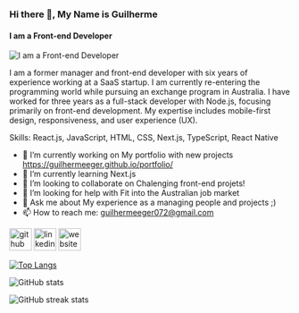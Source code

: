 ### Hi there 👋, My Name is Guilherme
####  I am a Front-end Developer
![ I am a Front-end Developer](https://media.licdn.com/dms/image/D4D16AQG7-0ke5lgckQ/profile-displaybackgroundimage-shrink_350_1400/0/1717057364746?e=1723680000&v=beta&t=EG9g1PbT51hMhONBjzcICVpR0HmzO9HP7nUa3ztsqWw)

I am a former manager and front-end developer with six years of experience working at a SaaS startup. I am currently re-entering the programming world while pursuing an exchange program in Australia. I have worked for three years as a full-stack developer with Node.js, focusing primarily on front-end development. My expertise includes mobile-first design, responsiveness, and user experience (UX).

Skills: React.js, JavaScript, HTML, CSS, Next.js, TypeScript, React Native

- 🔭 I’m currently working on My portfolio with new projects https://guilhermeeger.github.io/portfolio/
- 🌱 I’m currently learning Next.js 
- 👯 I’m looking to collaborate on Chalenging front-end projets! 
- 🤔 I’m looking for help with Fit into the Australian job market 
- 💬 Ask me about My experience as a managing people and projects ;) 
- 📫 How to reach me: guilhermeeger072@gmail.com 


[<img src='https://cdn.jsdelivr.net/npm/simple-icons@3.0.1/icons/github.svg' alt='github' height='40'>](https://github.com/Guilhermeeger)  [<img src='https://cdn.jsdelivr.net/npm/simple-icons@3.0.1/icons/linkedin.svg' alt='linkedin' height='40'>](https://www.linkedin.com/in/https://www.linkedin.com/in/guilhermeeger//)  [<img src='https://cdn.jsdelivr.net/npm/simple-icons@3.0.1/icons/icloud.svg' alt='website' height='40'>](https://guilhermeeger.github.io/portfolio/)  

[![Top Langs](https://github-readme-stats.vercel.app/api/top-langs/?username=Guilhermeeger)](https://github.com/anuraghazra/github-readme-stats)

![GitHub stats](https://github-readme-stats.vercel.app/api?username=Guilhermeeger&show_icons=true)  

![GitHub streak stats](https://streak-stats.demolab.com/?user=Guilhermeeger)  

